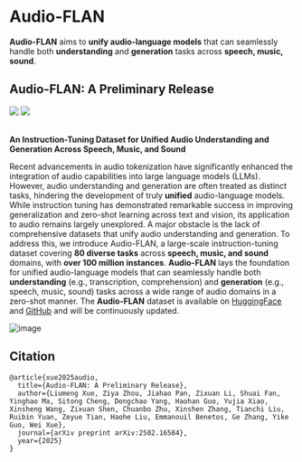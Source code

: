 # Audio-FLAN
**Audio-FLAN** aims to **unify audio-language models** that can seamlessly handle both **understanding** and **generation** tasks across **speech, music, sound**.

## Audio-FLAN: A Preliminary Release
<div>
    <a href="https://huggingface.co/HKUSTAudio"><img src="https://img.shields.io/badge/%F0%9F%A4%97%20Huaging_Face-HKUST_Audio-yellow"></a>
    <a href="https://arxiv.org/pdf/2502.16584"><img src="https://img.shields.io/badge/arxiv-Audio_FLAN-green">
</a>
</div>
<br>

**An Instruction-Tuning Dataset for Unified Audio Understanding and Generation Across Speech, Music, and Sound**


Recent advancements in audio tokenization have significantly enhanced the integration of audio capabilities into large language models (LLMs). However, audio understanding and generation are often treated as distinct tasks, hindering the development of truly **unified** audio-language models. While instruction tuning has demonstrated remarkable success in improving generalization and zero-shot learning across text and vision, its application to audio remains largely unexplored. A major obstacle is the lack of comprehensive datasets that unify audio understanding and generation. To address this, we introduce Audio-FLAN, a large-scale instruction-tuning dataset covering **80 diverse tasks** across **speech, music, and sound** domains, with **over 100 million instances**. **Audio-FLAN** lays the foundation for unified audio-language models that can seamlessly handle both **understanding** (e.g., transcription, comprehension) and **generation** (e.g., speech, music, sound) tasks across a wide range of audio domains in a zero-shot manner. The **Audio-FLAN** dataset is available on [HuggingFace](https://huggingface.co/HKUSTAudio) and [GitHub](https://github.com/lmxue/Audio-FLAN) and will be continuously updated.

![image](https://github.com/user-attachments/assets/39cb6891-1334-42d3-8d4e-8671a478d37d)


<!-- ## Updates -->
## Citation 
```
@article{xue2025audio,
  title={Audio-FLAN: A Preliminary Release},
  author={Liumeng Xue, Ziya Zhou, Jiahao Pan, Zixuan Li, Shuai Fan, Yinghao Ma, Sitong Cheng, Dongchao Yang, Haohan Guo, Yujia Xiao, Xinsheng Wang, Zixuan Shen, Chuanbo Zhu, Xinshen Zhang, Tianchi Liu, Ruibin Yuan, Zeyue Tian, Haohe Liu, Emmanouil Benetos, Ge Zhang, Yike Guo, Wei Xue},
  journal={arXiv preprint arXiv:2502.16584},
  year={2025}
}
```
